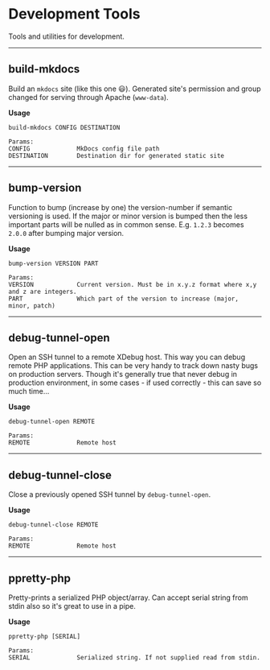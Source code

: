 # Development Tools

Tools and utilities for development.

---

## build-mkdocs

Build an `mkdocs` site (like this one :smiley:).
Generated site's permission and group changed for serving through Apache (`www-data`).

**Usage**

```
build-mkdocs CONFIG DESTINATION

Params:
CONFIG             MkDocs config file path
DESTINATION        Destination dir for generated static site
```

---

## bump-version

Function to bump (increase by one) the version-number if semantic versioning is used.
If the major or minor version is bumped then the less important parts will be nulled as in common sense.
E.g. `1.2.3` becomes `2.0.0` after bumping major version.

**Usage**

```
bump-version VERSION PART

Params:
VERSION            Current version. Must be in x.y.z format where x,y and z are integers.
PART               Which part of the version to increase (major, minor, patch)
```

---

## debug-tunnel-open

Open an SSH tunnel to a remote XDebug host. This way you can debug remote PHP applications.
This can be very handy to track down nasty bugs on production servers.
Though it's generally true that never debug in production environment, in some cases - if used correctly - this can save so much time...

**Usage**

```
debug-tunnel-open REMOTE

Params:
REMOTE             Remote host
```

---

## debug-tunnel-close

Close a previously opened SSH tunnel by `debug-tunnel-open`.

**Usage**

```
debug-tunnel-close REMOTE

Params:
REMOTE             Remote host
```

---

## ppretty-php

Pretty-prints a serialized PHP object/array. Can accept serial string from stdin also so it's great to use in a pipe.

**Usage**

```
ppretty-php [SERIAL]

Params:
SERIAL             Serialized string. If not supplied read from stdin.
```
